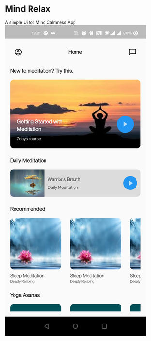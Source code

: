 # Mind Relax
A simple Ui for Mind Calmness App
![Screenshot](/images/Screenshot_20210226-122140[1].jpg)

